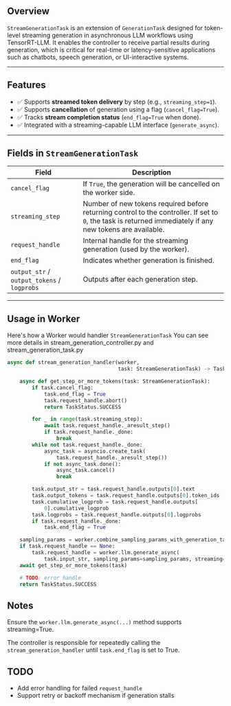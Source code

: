 ## Overview

`StreamGenerationTask` is an extension of `GenerationTask` designed for token-level streaming generation in asynchronous LLM workflows using TensorRT-LLM. It enables the controller to receive partial results during generation, which is critical for real-time or latency-sensitive applications such as chatbots, speech generation, or UI-interactive systems.

---

## Features

- ✅ Supports **streamed token delivery** by step (e.g., `streaming_step=1`).
- ✅ Supports **cancellation** of generation using a flag (`cancel_flag=True`).
- ✅ Tracks **stream completion status** (`end_flag=True` when done).
- ✅ Integrated with a streaming-capable LLM interface (`generate_async`).

---

## Fields in `StreamGenerationTask`

| Field | Description |
|-------|-------------|
| `cancel_flag` | If `True`, the generation will be cancelled on the worker side. |
| `streaming_step` | Number of new tokens required before returning control to the controller. If set to `0`, the task is returned immediately if any new tokens are available. |
| `request_handle` | Internal handle for the streaming generation (used by the worker). |
| `end_flag` | Indicates whether generation is finished. |
| `output_str` / `output_tokens` / `logprobs` | Outputs after each generation step. |

---

## Usage in Worker

Here's how a Worker would handler `StreamGenerationTask`
You can see more details in stream_generation_controller.py and stream_generation_task.py

```python
async def stream_generation_handler(worker,
                                    task: StreamGenerationTask) -> TaskStatus:

    async def get_step_or_more_tokens(task: StreamGenerationTask):
        if task.cancel_flag:
            task.end_flag = True
            task.request_handle.abort()
            return TaskStatus.SUCCESS

        for _ in range(task.streaming_step):
            await task.request_handle._aresult_step()
            if task.request_handle._done:
                break
        while not task.request_handle._done:
            async_task = asyncio.create_task(
                task.request_handle._aresult_step())
            if not async_task.done():
                async_task.cancel()
                break

        task.output_str = task.request_handle.outputs[0].text
        task.output_tokens = task.request_handle.outputs[0].token_ids
        task.cumulative_logprob = task.request_handle.outputs[
            0].cumulative_logprob
        task.logprobs = task.request_handle.outputs[0].logprobs
        if task.request_handle._done:
            task.end_flag = True

    sampling_params = worker.combine_sampling_params_with_generation_task(task)
    if task.request_handle == None:
        task.request_handle = worker.llm.generate_async(
            task.input_str, sampling_params=sampling_params, streaming=True)
    await get_step_or_more_tokens(task)

    # TODO: error handle
    return TaskStatus.SUCCESS
```
## Notes
Ensure the `worker.llm.generate_async(...)` method supports streaming=True.

The controller is responsible for repeatedly calling the `stream_generation_handler` until `task.end_flag` is set to True.

## TODO

- Add error handling for failed `request_handle`
- Support retry or backoff mechanism if generation stalls
